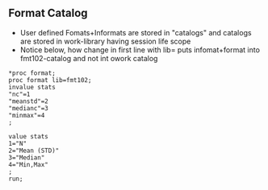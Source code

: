## Format Catalog
* User defined Fomats+Informats are stored in "catalogs" and catalogs are stored in work-library having session life scope
* Notice below, how change in first line with lib= puts infomat+format into fmt102-catalog and not int owork catalog

```sas
*proc format;
proc format lib=fmt102;
invalue stats
"nc"=1
"meanstd"=2
"medianc"=3
"minmax"=4
;

value stats
1="N"
2="Mean (STD)"
3="Median"
4="Min,Max"
;
run;
```
